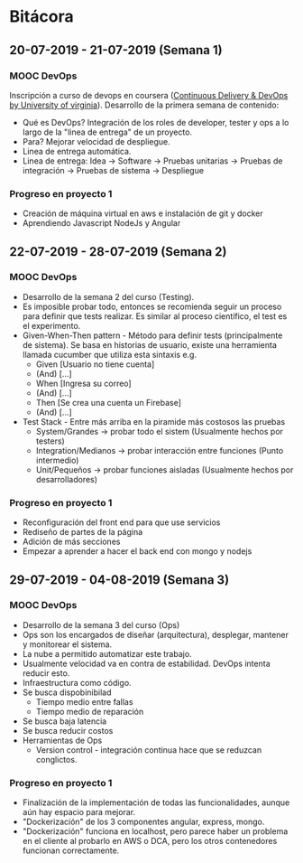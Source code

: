 # Bitácora

## 20-07-2019 - 21-07-2019 (Semana 1)
### MOOC DevOps
Inscripción a curso de devops en coursera ([Continuous Delivery & DevOps by University of virginia](https://www.coursera.org/learn/uva-darden-continous-delivery-devops/home/welcome)).
Desarrollo de la primera semana de contenido:
* Qué es DevOps? Integración de los roles de developer, tester y ops a lo largo de la "linea de entrega" de un proyecto.
* Para? Mejorar velocidad de despliegue.
* Linea de entrega automática.
* Linea de entrega: Idea -> Software -> Pruebas unitarias -> Pruebas de integración -> Pruebas de sistema -> Despliegue

### Progreso en proyecto 1
* Creación de máquina virtual en aws e instalación de git y docker
* Aprendiendo Javascript NodeJs y Angular

## 22-07-2019 - 28-07-2019 (Semana 2)
### MOOC DevOps
* Desarrollo de la semana 2 del curso (Testing).
* Es imposible probar todo, entonces se recomienda seguir un proceso para definir que tests realizar. Es similar al proceso científico, el test es el experimento.
* Given-When-Then pattern - Método para definir tests (principalmente de sistema). Se basa en historias de usuario, existe una herramienta llamada cucumber que utiliza esta sintaxis e.g.
    * Given [Usuario no tiene cuenta]
    * (And) [...]
    * When [Ingresa su correo]
    * (And) [...]
    * Then [Se crea una cuenta un Firebase]
    * (And) [...]
* Test Stack - Entre más arriba en la piramide más costosos las pruebas
    * System/Grandes -> probar todo el sistem (Usualmente hechos por testers)
    * Integration/Medianos -> probar interacción entre funciones (Punto intermedio)
    * Unit/Pequeños -> probar funciones aisladas (Usualmente hechos por desarrolladores)

### Progreso en proyecto 1
* Reconfiguración del front end para que use servicios
* Rediseño de partes de la página
* Adición de más secciones
* Empezar a aprender a hacer el back end con mongo y nodejs

## 29-07-2019 - 04-08-2019 (Semana 3)
### MOOC DevOps
* Desarrollo de la semana 3 del curso (Ops)
* Ops son los encargados de diseñar (arquitectura), desplegar, mantener y monitorear el sistema.
* La nube a permitido automatizar este trabajo.
* Usualmente velocidad va en contra de estabilidad. DevOps intenta reducir esto.
* Infraestructura como código.
* Se busca dispobinibilad
    * Tiempo medio entre fallas
    * Tiempo medio de reparación
* Se busca baja latencia
* Se busca reducir costos
* Herramientas de Ops
    * Version control - integración continua hace que se reduzcan conglictos.

### Progreso en proyecto 1
* Finalización de la implementación de todas las funcionalidades, aunque aún hay espacio para mejorar.
* "Dockerización" de los 3 componentes angular, express, mongo.
* "Dockerización" funciona en localhost, pero parece haber un problema en el cliente al probarlo en AWS o DCA, pero los otros contenedores funcionan correctamente.